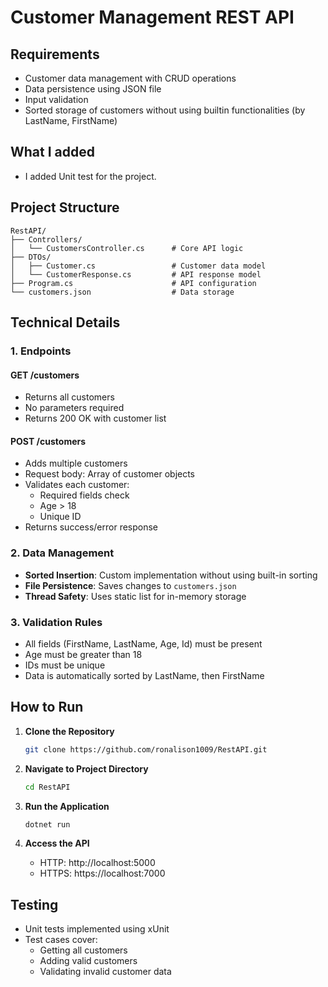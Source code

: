 # Customer Management REST API

## Requirements
- Customer data management with CRUD operations
- Data persistence using JSON file
- Input validation
- Sorted storage of customers without using builtin functionalities (by LastName, FirstName)

## What I added
 - I added Unit test for the project.

## Project Structure
```
RestAPI/
├── Controllers/
│   └── CustomersController.cs      # Core API logic
├── DTOs/
│   ├── Customer.cs                 # Customer data model
│   └── CustomerResponse.cs         # API response model
├── Program.cs                      # API configuration
└── customers.json                  # Data storage
```

## Technical Details

### 1. Endpoints

#### GET /customers
- Returns all customers
- No parameters required
- Returns 200 OK with customer list

#### POST /customers
- Adds multiple customers
- Request body: Array of customer objects
- Validates each customer:
  - Required fields check
  - Age > 18
  - Unique ID
- Returns success/error response

### 2. Data Management
- **Sorted Insertion**: Custom implementation without using built-in sorting
- **File Persistence**: Saves changes to `customers.json`
- **Thread Safety**: Uses static list for in-memory storage

### 3. Validation Rules
- All fields (FirstName, LastName, Age, Id) must be present
- Age must be greater than 18
- IDs must be unique
- Data is automatically sorted by LastName, then FirstName

## How to Run

1. **Clone the Repository**
   ```bash
   git clone https://github.com/ronalison1009/RestAPI.git
   ```

2. **Navigate to Project Directory**
   ```bash
   cd RestAPI
   ```

3. **Run the Application**
   ```bash
   dotnet run
   ```

4. **Access the API**
   - HTTP: http://localhost:5000
   - HTTPS: https://localhost:7000

## Testing
- Unit tests implemented using xUnit
- Test cases cover:
  - Getting all customers
  - Adding valid customers
  - Validating invalid customer data
```
